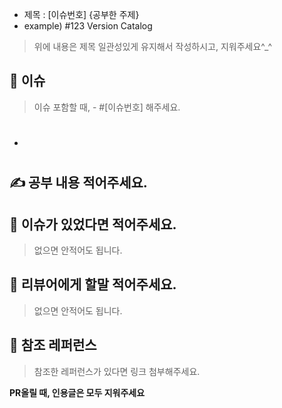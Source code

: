 - 제목 : [이슈번호] {공부한 주제}
 - example) #123 Version Catalog
> 위에 내용은 제목 일관성있게 유지해서 작성하시고, 지워주세요^_^

## 👻 이슈
> 이슈 포함할 때, - #[이슈번호] 해주세요.
- #
 
## ✍️ 공부 내용 적어주세요.

## 🦖 이슈가 있었다면 적어주세요.
> 없으면 안적어도 됩니다.

## 🦖 리뷰어에게 할말 적어주세요.
> 없으면 안적어도 됩니다.

## 👀 참조 레퍼런스
> 참조한 레퍼런스가 있다면 링크 첨부해주세요.

**PR올릴 때, 인용글은 모두 지워주세요**
